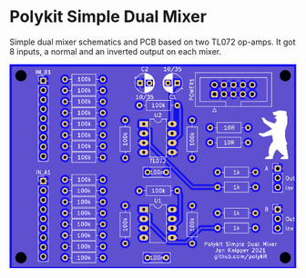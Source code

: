 # Polykit Simple Dual Mixer

Simple dual mixer schematics and PCB based on two TL072 op-amps. It got 8 inputs, a normal and an inverted output on each mixer.

![Simple Dual Mixer](dual-mixer.png)
